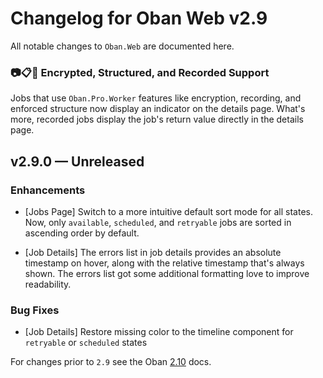 # Changelog for Oban Web v2.9

All notable changes to `Oban.Web` are documented here.

### 📷📋🔐 Encrypted, Structured, and Recorded Support

Jobs that use `Oban.Pro.Worker` features like encryption, recording, and
enforced structure now display an indicator on the details page. What's more,
recorded jobs display the job's return value directly in the details page.

## v2.9.0 — Unreleased

### Enhancements

- [Jobs Page] Switch to a more intuitive default sort mode for all states. Now,
  only `available`, `scheduled`, and `retryable` jobs are sorted in ascending
  order by default.

- [Job Details] The errors list in job details provides an absolute timestamp on
  hover, along with the relative timestamp that's always shown. The errors list
  got some additional formatting love to improve readability.

### Bug Fixes

- [Job Details] Restore missing color to the timeline component for `retryable`
  or `scheduled` states

For changes prior to `2.9` see the Oban [2.10][prev] docs.

[prev]: https://hexdocs.pm/oban/2.10.1/changelog.html

